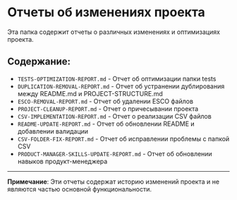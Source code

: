 # Отчеты об изменениях проекта

Эта папка содержит отчеты о различных изменениях и оптимизациях проекта.

## Содержание:

- `TESTS-OPTIMIZATION-REPORT.md` - Отчет об оптимизации папки tests
- `DUPLICATION-REMOVAL-REPORT.md` - Отчет об устранении дублирования между README.md и PROJECT-STRUCTURE.md
- `ESCO-REMOVAL-REPORT.md` - Отчет об удалении ESCO файлов
- `PROJECT-CLEANUP-REPORT.md` - Отчет о причесывании проекта
- `CSV-IMPLEMENTATION-REPORT.md` - Отчет о реализации CSV файлов
- `README-UPDATE-REPORT.md` - Отчет об обновлении README и добавлении валидации
- `CSV-FOLDER-FIX-REPORT.md` - Отчет об исправлении проблемы с папкой CSV
- `PRODUCT-MANAGER-SKILLS-UPDATE-REPORT.md` - Отчет об обновлении навыков продукт-менеджера

---

**Примечание**: Эти отчеты содержат историю изменений проекта и не являются частью основной функциональности. 